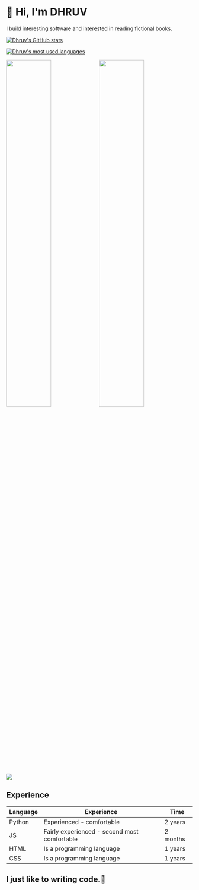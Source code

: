 # 👋 Hi, I'm DHRUV

I build interesting software and interested in reading fictional books.

[![Dhruv's GitHub stats](https://github-readme-stats.vercel.app/api?username=Samplerih)](https://github.com/anuraghazra/github-readme-stats)

[![Dhruv's most used languages](https://github-readme-stats.vercel.app/api/top-langs/?username=Samplerih)](https://github.com/anuraghazra/github-readme-stats)


<p float="left">
<img width="49%" src="https://streak-stats.demolab.com/?user=Samplerih&theme=prussian">
<img width="49%" src="https://github-readme-activity-graph.vercel.app/graph?username=Samplerih&theme=vue">
</p>

![](https://github-profile-trophy.vercel.app/?username=Samplerih&theme=nord)

## Experience

| Language | Experience                                   | Time    |
| -------- | -------------------------------------------- | ------- |
| Python   | Experienced - comfortable               | 2 years |
| JS  | Fairly experienced - second most comfortable | 2 months |
| HTML     | Is a programming language                    | 1 years |
| CSS    | Is a programming language                    | 1 years |

## I just like to writing code.🌚

